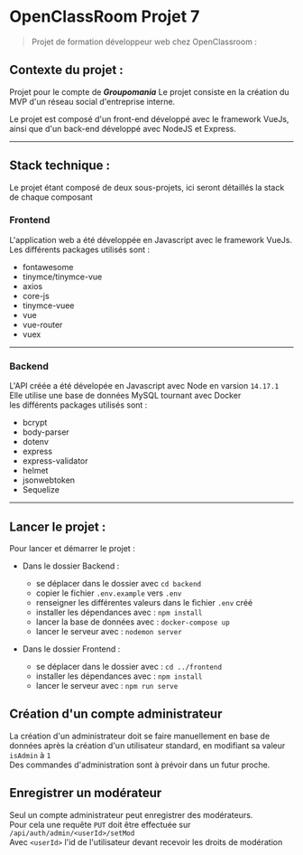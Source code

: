 # OpenClassRoom Projet 7
> Projet de formation développeur web chez OpenClassroom :

## Contexte du projet :

Projet pour le compte de **_Groupomania_**
Le projet consiste en la création du MVP d'un réseau social d'entreprise interne.  

Le projet est composé d'un front-end développé avec le framework VueJs, ainsi
que d'un back-end développé avec NodeJS et Express.  

---
## Stack technique :

Le projet étant composé de deux sous-projets, ici seront détaillés la stack de chaque composant  

### Frontend
L'application web a été développée en Javascript avec le framework VueJs.  
Les différents packages utilisés sont :
- fontawesome
- tinymce/tinymce-vue
- axios
- core-js
- tinymce-vuee
- vue
- vue-router
- vuex

---
### Backend
L'API créée a été dévelopée en Javascript avec Node en varsion `14.17.1`  
Elle utilise une base de données MySQL tournant avec Docker  
les différents packages utilisés sont :
- bcrypt
- body-parser
- dotenv
- express
- express-validator
- helmet
- jsonwebtoken
- Sequelize

---

## Lancer le projet :

Pour lancer et démarrer le projet :
- Dans le dossier Backend :
  - se déplacer dans le dossier avec `cd backend`
  - copier le fichier `.env.example` vers `.env`
  - renseigner les différentes valeurs dans le fichier `.env` créé
  - installer les dépendances avec : `npm install`
  - lancer la base de données avec : `docker-compose up`
  - lancer le serveur avec : `nodemon server`

- Dans le dossier Frontend :
  - se déplacer dans le dossier avec : `cd ../frontend`
  - installer les dépendances avec : `npm install`
  - lancer le serveur avec : `npm run serve`


## Création d'un compte administrateur

La création d'un administrateur doit se faire manuellement en base de données après la création d'un utilisateur standard, en modifiant sa valeur `isAdmin` à `1`  
Des commandes d'administration sont à prévoir dans un futur proche.  

## Enregistrer un modérateur

Seul un compte administrateur peut enregistrer des modérateurs.  
Pour cela une requête `PUT` doit être effectuée sur `/api/auth/admin/<userId>/setMod`  
Avec `<userId>` l'id de l'utilisateur devant recevoir les droits de modération  